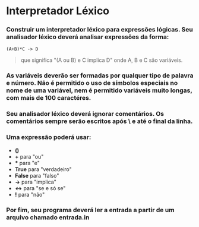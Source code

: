 ﻿# Interpretador Léxico

### Construir um interpretador léxico para expressões lógicas. Seu analisador léxico deverá analisar expressões da forma:
` (A+B)*C -> D `
> que significa "(A ou B) e C implica D" onde A, B e C são variáveis.

### As variáveis deverão ser formadas por qualquer tipo de palavra e número. Não é permitido o uso de símbolos especiais no nome de uma variável, nem é permitido variáveis muito longas, com mais de 100 caractéres.

### Seu analisador léxico deverá ignorar comentários. Os comentários sempre serão escritos após \\ e até o final da linha.

### Uma expressão poderá usar:

* __()__
* __+__ para "ou"
* __*__ para "e" 
* __True__ para "verdadeiro"
* __False__ para "falso"
* __->__ para "implica"
* __<->__ para "se e só se"
* __!__ para "não" 

### Por fim, seu programa deverá ler a entrada a partir de um arquivo chamado entrada.in

